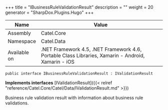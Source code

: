 

+++
title = "IBusinessRuleValidationResult" 
description = ""
weight = 20
generator = "SharpDox.Plugins.Hugo"
+++

Name|Value
---|---
Assembly|Catel.Core
Namespace|Catel.Data
Available on|.NET Framework 4.5, .NET Framework 4.6, Portable Class Libraries, Xamarin - Android, Xamarin - iOS

```
public interface IBusinessRuleValidationResult : IValidationResult
```

**Implements interfaces**
[IValidationResult]({{< relref "reference/Catel.Core/Catel/Data/IValidationResult.md" >}})

Business rule validation result with information about business rule validations.


